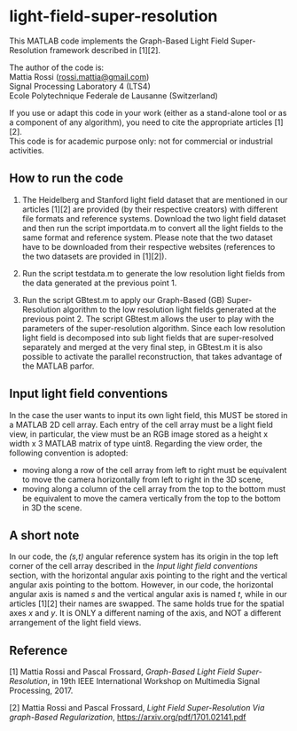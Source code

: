 # light-field-super-resolution
This MATLAB code implements the Graph-Based Light Field Super-Resolution framework described in [1][2].

The author of the code is:  
Mattia Rossi (rossi.mattia@gmail.com)  
Signal Processing Laboratory 4 (LTS4)  
Ecole Polytechnique Federale de Lausanne (Switzerland)

If you use or adapt this code in your work (either as a stand-alone tool or as a component of any algorithm), you need to cite the appropriate articles [1][2].  
This code is for academic purpose only: not for commercial or industrial activities.

## How to run the code

1. The Heidelberg and Stanford light field dataset that are mentioned in our articles [1][2] are provided (by their respective creators) with different file formats and reference systems. Download the two light field dataset and then run the script importdata.m to convert all the light fields to the same format and reference system. Please note that the two dataset have to be downloaded from their respective websites (references to the two datasets are provided in [1][2]).

2. Run the script testdata.m to generate the low resolution light fields from the data generated at the previous point 1.

3. Run the script GBtest.m to apply our Graph-Based (GB) Super-Resolution algorithm to the low resolution light fields generated at the previous point 2. The script GBtest.m allows the user to play with the parameters of the super-resolution algorithm. Since each low resolution light field is decomposed into sub light fields that are super-resolved separately and merged at the very final step, in GBtest.m it is also possible to activate the parallel reconstruction, that takes advantage of the MATLAB parfor.

## Input light field conventions

In the case the user wants to input its own light field, this MUST be stored in a MATLAB 2D cell array. Each entry of the cell array must be a light field view, in particular, the view must be an RGB image stored as a height x width x 3 MATLAB matrix of type uint8.
Regarding the view order, the following convention is adopted:
- moving along a row of the cell array from left to right must be equivalent to move the camera horizontally from left to right in the 3D scene,
- moving along a column of the cell array from the top to the bottom must be equivalent to move the camera vertically from the top to the bottom in 3D the scene.

## A short note

In our code, the *(s,t)* angular reference system has its origin in the top left corner of the cell array described in the *Input light field conventions* section, with the horizontal angular axis pointing to the right and the vertical angular axis pointing to the bottom. However, in our code, the horizontal angular axis is named *s* and the vertical angular axis is named *t*, while in our articles [1][2] their names are swapped. The same holds true for the spatial axes *x* and *y*. It is ONLY a different naming of the axis, and NOT a different arrangement of the light field views.

## Reference
[1] Mattia Rossi and Pascal Frossard, *Graph-Based Light Field Super-Resolution*, in 19th IEEE International Workshop on Multimedia Signal Processing, 2017.

[2] Mattia Rossi and Pascal Frossard, *Light Field Super-Resolution Via graph-Based Regularization*, https://arxiv.org/pdf/1701.02141.pdf
